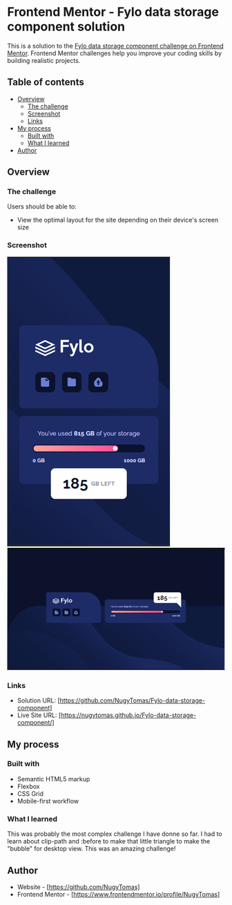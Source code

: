 # Frontend Mentor - Fylo data storage component solution

This is a solution to the [Fylo data storage component challenge on Frontend Mentor](https://www.frontendmentor.io/challenges/fylo-data-storage-component-1dZPRbV5n). Frontend Mentor challenges help you improve your coding skills by building realistic projects. 

## Table of contents

- [Overview](#overview)
  - [The challenge](#the-challenge)
  - [Screenshot](#screenshot)
  - [Links](#links)
- [My process](#my-process)
  - [Built with](#built-with)
  - [What I learned](#what-i-learned)
- [Author](#author)



## Overview

### The challenge

Users should be able to:

- View the optimal layout for the site depending on their device's screen size

### Screenshot

![](mobile.PNG) ![](desktop.PNG)


### Links

- Solution URL: [https://github.com/NugyTomas/Fylo-data-storage-component]
- Live Site URL: [https://nugytomas.github.io/Fylo-data-storage-component/]

## My process

### Built with

- Semantic HTML5 markup
- Flexbox
- CSS Grid
- Mobile-first workflow


### What I learned

This was probably the most complex challenge I have donne so far. I had to learn about  clip-path and :before to make that little triangle to make the "bubble" for desktop view. This was an amazing challenge! 


## Author

- Website - [https://github.com/NugyTomas]
- Frontend Mentor - [https://www.frontendmentor.io/profile/NugyTomas]



